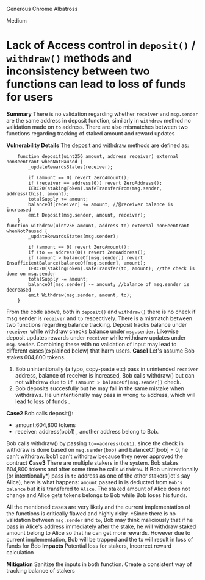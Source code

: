 Generous Chrome Albatross

Medium

# Lack of Access control in `deposit()` / `withdraw()` methods and inconsistency between two functions can lead to loss of funds for users

**Summary**
There is no validation regarding whether `receiver` and `msg.sender` are the same address in  deposit function, similarly in `withdraw` method no validation made on `to` address. There are also mismatches between two functions regarding tracking of staked amount and reward updates

**Vulnerability Details**
The [deposit](https://github.com/sherlock-audit/2025-03-symm-io-stacking/blob/main/token/contracts/staking/SymmStaking.sol#L234) and [withdraw](https://github.com/sherlock-audit/2025-03-symm-io-stacking/blob/main/token/contracts/staking/SymmStaking.sol#L250) methods are defined as:
```solidity
	function deposit(uint256 amount, address receiver) external nonReentrant whenNotPaused {
		_updateRewardsStates(receiver);

		if (amount == 0) revert ZeroAmount();
		if (receiver == address(0)) revert ZeroAddress();
		IERC20(stakingToken).safeTransferFrom(msg.sender, address(this), amount);
		totalSupply += amount;
		balanceOf[receiver] += amount; //@receiver balance is increased
		emit Deposit(msg.sender, amount, receiver);
	}
function withdraw(uint256 amount, address to) external nonReentrant whenNotPaused {
		_updateRewardsStates(msg.sender);

		if (amount == 0) revert ZeroAmount();
		if (to == address(0)) revert ZeroAddress();
		if (amount > balanceOf[msg.sender]) revert InsufficientBalance(balanceOf[msg.sender], amount);
		IERC20(stakingToken).safeTransfer(to, amount); //the check is done on msg.sender
		totalSupply -= amount;
		balanceOf[msg.sender] -= amount; //balance of msg.sender is decreased
		emit Withdraw(msg.sender, amount, to);
	}
```
From the code above, both in `deposit()` and `withdraw()` there is no check if msg.sender is `receiver` and `to` respectively. There is a mismatch between two functions regarding balance tracking.  Deposit tracks balance under `receiver` while withdraw checks balance under `msg.sender`. Likewise deposit updates rewards under `receiver` while withdraw updates under `msg.sender`. Combining these with no validation of input may lead to different cases(explained below) that harm users.
**Case1**
Let's assume Bob stakes 604,800 tokens.

1. Bob unintentionally (a typo, copy-paste etc) pass in unintended `receiver` address, balance of receiver is increased, Bob calls withdraw() but can not withdraw due to `if (amount > balanceOf[msg.sender])` check.
2.  Bob deposits succesfully but he may fall in the same mistake when withdraws. He unintentionally may pass in wrong `to` address, which will lead to loss of funds .

**Case2**
Bob calls deposit():

- amount:604,800 tokens
- receiver: address(bob1) , another address belong to Bob.

Bob calls withdraw() by passing `to==address(bob1)`. since the check in withdraw is done based on `msg.sender(bob)` and balanceOf[bob] = 0, he can't withdraw. bob1   can't withdraw because they never approved the contract
**Case3**
There are multiple stakers in the system. 
Bob stakes 604,800 tokens and after some time he calls `withdraw`. If Bob unintentionally (or intentionally*) pass in `to` address as one of the other stakers(let's say Alice), here is what happens:
 `amount` passed in is deducted from `Bob's balance` but it is transfered to `Alice`. The staked amount of Alice does not change and Alice gets tokens belongs to Bob while Bob loses his funds.

All the mentioned cases are very likely and the current implementation of the functions is  critically flawed and highly risky.
*Since there is no validation between `msg.sender` and `to`, Bob may think maliciously that if he pass in Alice's address immediately after the stake, he will withdraw staked amount belong to Alice so that he can get more rewards. However due to current implementation, Bob will be trapped and the tx will result in loss of funds for Bob
**Impacts**
Potential loss for stakers, Incorrect reward calculation

**Mitigation**
Sanitize the inputs  in both function. Create a consistent way of tracking balance of stakers